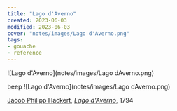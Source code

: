 ```yaml
---
title: "Lago d'Averno"
created: 2023-06-03
modified: 2023-06-03
cover: "notes/images/Lago d'Averno.png"
tags:
- gouache
- reference
---
```


![Lago d'Averno](notes/images/Lago dAverno.png)

beep
![Lago d'Averno](notes/images/Lago dAverno.png)

[Jacob Philipp Hackert](https://en.wikipedia.org/wiki/Jacob_Philipp_Hackert "Jacob Philipp Hackert"), _[Lago d'Averno](https://en.wikipedia.org/wiki/Lago_d%27Averno "Lago d'Averno")_, 1794